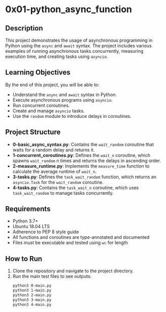 # 0x01-python_async_function

## Description
This project demonstrates the usage of asynchronous programming in Python using the `async` and `await` syntax. The project includes various examples of running asynchronous tasks concurrently, measuring execution time, and creating tasks using `asyncio`.

## Learning Objectives
By the end of this project, you will be able to:
- Understand the `async` and `await` syntax in Python.
- Execute asynchronous programs using `asyncio`.
- Run concurrent coroutines.
- Create and manage `asyncio` tasks.
- Use the `random` module to introduce delays in coroutines.

## Project Structure
- **0-basic_async_syntax.py**: Contains the `wait_random` coroutine that waits for a random delay and returns it.
- **1-concurrent_coroutines.py**: Defines the `wait_n` coroutine, which spawns `wait_random` n times and returns the delays in ascending order.
- **2-measure_runtime.py**: Implements the `measure_time` function to calculate the average runtime of `wait_n`.
- **3-tasks.py**: Defines the `task_wait_random` function, which returns an `asyncio.Task` for the `wait_random` coroutine.
- **4-tasks.py**: Contains the `task_wait_n` coroutine, which uses `task_wait_random` to manage tasks concurrently.

## Requirements
- Python 3.7+
- Ubuntu 18.04 LTS
- Adherence to PEP 8 style guide
- All functions and coroutines are type-annotated and documented
- Files must be executable and tested using `wc` for length

## How to Run
1. Clone the repository and navigate to the project directory.
2. Run the main test files to see outputs:
   ```bash
   python3 0-main.py
   python3 1-main.py
   python3 2-main.py
   python3 3-main.py
   python3 4-main.py
